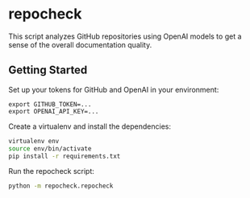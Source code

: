 # repocheck

This script analyzes GitHub repositories using OpenAI models to get a sense of the overall documentation quality.

## Getting Started

Set up your tokens for GitHub and OpenAI in your environment: 
```
export GITHUB_TOKEN=...
export OPENAI_API_KEY=...
```

Create a virtualenv and install the dependencies:

```bash
virtualenv env
source env/bin/activate
pip install -r requirements.txt
```

Run the repocheck script:
```bash
python -m repocheck.repocheck
```

